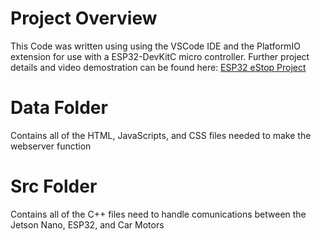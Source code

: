 # Project Overview
This Code was written using using the VSCode IDE and the PlatformIO extension for use with a ESP32-DevKitC micro controller. Further project details and video demostration can be found here: [ESP32 eStop Project](https://docs.google.com/document/d/1h9dRktVf6lAae34t0Z2zWiOfpSByz_bvqmT_pmIQF1w/edit#)

# Data Folder
Contains all of the HTML, JavaScripts, and CSS files needed to make the webserver function

# Src Folder
Contains all of the C++ files need to handle comunications between the Jetson Nano, ESP32, and Car Motors
